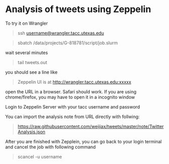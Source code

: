 # Analysis of tweets using Zeppelin

To try it on Wrangler 

> ssh username@wrangler.tacc.utexas.edu

> sbatch /data/projects/G-818781/script/job.slurm 

wait several minutes 
 
> tail tweets.out

you should see a line like 

> Zeppelin UI is at http://wrangler.tacc.utexas.edu:xxxxx
 
open the URL in a browser.  Safari should work. If you are using  chrome/firefox, you may have to open it in a  incognito window

Login to Zeppelin Server with your tacc username and password

You can import the analysis note from URL directly with follwing:
 
> https://raw.githubusercontent.com/weijiax/tweets/master/note/TwitterAnalysis.json


After you are finished with Zepplein, you can go back to your login terminal and cancel the job with following command
> scancel -u username
